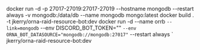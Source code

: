 docker run -d -p 27017-27019:27017-27019 --hostname mongodb --restart always -v mongodb:/data/db --name mongodb mongo:latest
docker build . -t jkerry/orna-raid-resource-bot:dev
docker run -d --name orrb `
    --link=mongodb `
    --env DISCORD_BOT_TOKEN="<token>" `
    --env ORNA_BOT_DATASOURCE="mongodb://mongodb:27017" `
    --restart always `
    jkerry/orna-raid-resource-bot:dev